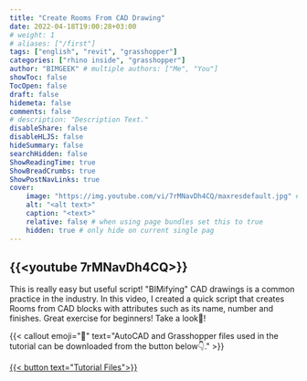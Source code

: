 ```yaml
---
title: "Create Rooms From CAD Drawing"
date: 2022-04-18T19:00:28+03:00
# weight: 1
# aliases: ["/first"]
tags: ["english", "revit", "grasshopper"]
categories: ["rhino inside", "grasshopper"]
author: "BIMGEEK" # multiple authors: ["Me", "You"]
showToc: false
TocOpen: false
draft: false
hidemeta: false
comments: false
# description: "Description Text."
disableShare: false
disableHLJS: false
hideSummary: false
searchHidden: false
ShowReadingTime: true
ShowBreadCrumbs: true
ShowPostNavLinks: true
cover:
    image: "https://img.youtube.com/vi/7rMNavDh4CQ/maxresdefault.jpg" # or URL
    alt: "<alt text>"
    caption: "<text>"
    relative: false # when using page bundles set this to true
    hidden: true # only hide on current single pag
---
```


{{<youtube 7rMNavDh4CQ>}}
---

This is really easy but useful script! "BIMifying" CAD drawings is a common practice in the industry. In this video, I created a quick script that creates Rooms from CAD blocks with attributes such as its name, number and finishes. Great exercise for beginners! Take a look👀!

{{< callout emoji="📌" text="AutoCAD and Grasshopper files used in the tutorial can be downloaded from the button below👇." >}}

<a href="files/BG-TutorialFiles-CreateRoomsFromCAD.7z" download>
    {{< button text="Tutorial Files">}}
</a>
